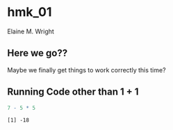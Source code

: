 hmk_01
================
Elaine M. Wright

## Here we go??

Maybe we finally get things to work correctly this time?

## Running Code other than 1 + 1

``` r
7 - 5 * 5
```

    [1] -18
